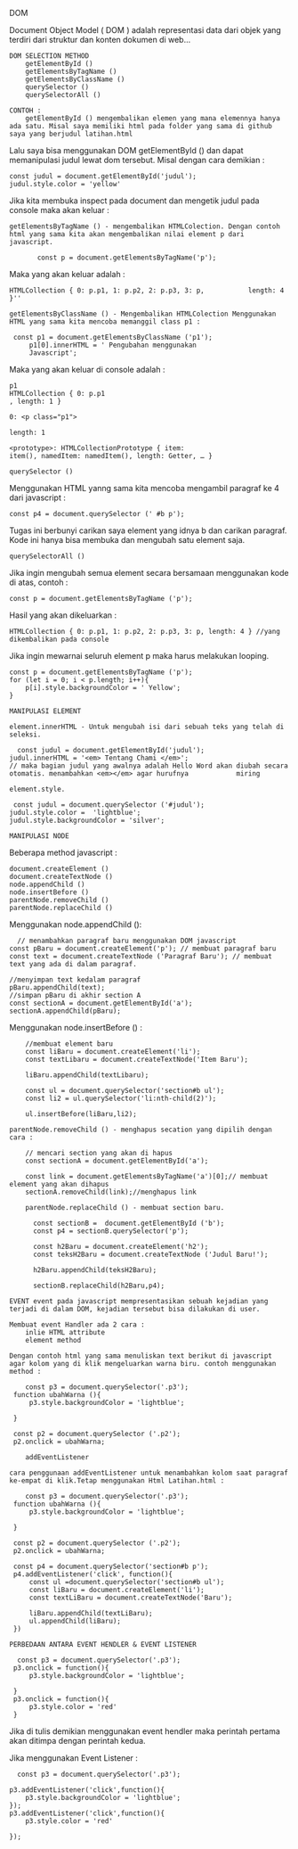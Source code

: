 DOM

Document Object Model ( DOM ) adalah representasi data dari objek yang terdiri dari struktur dan konten dokumen di web...

    DOM SELECTION METHOD
        getElementById ()
        getElementsByTagName ()
        getElementsByClassName ()
        querySelector ()
        querySelectorAll ()

    CONTOH :
        getElementById () mengembalikan elemen yang mana elemennya hanya ada satu. Misal saya memiliki html pada folder yang sama di github saya yang berjudul latihan.html

Lalu saya bisa menggunakan DOM getElementById () dan dapat memanipulasi judul lewat dom tersebut. Misal dengan cara demikian :

	const judul = document.getElementById('judul');
	judul.style.color = 'yellow'

Jika kita membuka inspect pada document dan mengetik judul pada console maka akan keluar :

    getElementsByTagName () - mengembalikan HTMLColection. Dengan contoh html yang sama kita akan mengembalikan nilai element p dari javascript.

           const p = document.getElementsByTagName('p');

Maka yang akan keluar adalah :

	HTMLCollection { 0: p.p1, 1: p.p2, 2: p.p3, 3: p, 			length: 4 }''

    getElementsByClassName () - Mengembalikan HTMLColection Menggunakan HTML yang sama kita mencoba memanggil class p1 :

     const p1 = document.getElementsByClassName ('p1');
         p1[0].innerHTML = ' Pengubahan menggunakan
         Javascript';

Maka yang akan keluar di console adalah :

	p1
	HTMLCollection { 0: p.p1
	, length: 1 }
	​
	0: <p class="p1">
	​
	length: 1
	​
	<prototype>: HTMLCollectionPrototype { item: 	
	item(), namedItem: namedItem(), length: Getter, … }

    querySelector ()

Menggunakan HTML yanng sama kita mencoba mengambil paragraf ke 4 dari javascript :

	const p4 = document.querySelector (' #b p');

Tugas ini berbunyi carikan saya element yang idnya b dan carikan paragraf. Kode ini hanya bisa membuka dan mengubah satu element saja.

    querySelectorAll ()

Jika ingin mengubah semua element secara bersamaan menggunakan kode di atas, contoh :

	const p = document.getElementsByTagName ('p');

Hasil yang akan dikeluarkan :

	HTMLCollection { 0: p.p1, 1: p.p2, 2: p.p3, 3: p, length: 4 } //yang dikembalikan pada console

Jika ingin mewarnai seluruh element p maka harus melakukan looping.

	const p = document.getElementsByTagName ('p');
	for (let i = 0; i < p.length; i++){
	    p[i].style.backgroundColor = ' Yellow';
	}

    MANIPULASI ELEMENT

    element.innerHTML - Untuk mengubah isi dari sebuah teks yang telah di seleksi.

      const judul = document.getElementById('judul');
    judul.innerHTML = '<em> Tentang Chami </em>';
    // maka bagian judul yang awalnya adalah Hello Word akan diubah secara otomatis. menambahkan <em></em> agar hurufnya 			miring

    element.style.

     const judul = document.querySelector ('#judul');
    judul.style.color =  'lightblue';
    judul.style.backgroundColor = 'silver';

    MANIPULASI NODE

Beberapa method javascript :

    document.createElement ()
    document.createTextNode ()
    node.appendChild ()
    node.insertBefore ()
    parentNode.removeChild ()
    parentNode.replaceChild ()

Menggunakan node.appendChild ():

	  // menambahkan paragraf baru menggunakan DOM javascript 
	const pBaru = document.createElement('p'); // membuat paragraf baru
	const text = document.createTextNode ('Paragraf Baru'); // membuat text yang ada di dalam paragraf.

	//menyimpan text kedalam paragraf 
	pBaru.appendChild(text);
	//simpan pBaru di akhir section A
	const sectionA = document.getElementById('a');
	sectionA.appendChild(pBaru); 

Menggunakan node.insertBefore () :

		//membuat element baru
		const liBaru = document.createElement('li');
		const textLibaru = document.createTextNode('Item Baru');

		liBaru.appendChild(textLibaru);

		const ul = document.querySelector('section#b ul');
		const li2 = ul.querySelector('li:nth-child(2)');

		ul.insertBefore(liBaru,li2);

    parentNode.removeChild () - menghapus secation yang dipilih dengan cara :

    	// mencari section yang akan di hapus
    	const sectionA = document.getElementById('a');

    	const link = document.getElementsByTagName('a')[0];// membuat element yang akan dihapus
    	sectionA.removeChild(link);//menghapus link

        parentNode.replaceChild () - membuat section baru.

          const sectionB =  document.getElementById ('b');
          const p4 = sectionB.querySelector('p');

          const h2Baru = document.createElement('h2');
          const teksH2Baru = document.createTextNode ('Judul Baru!');

          h2Baru.appendChild(teksH2Baru);

          sectionB.replaceChild(h2Baru,p4);

    EVENT event pada javascript mempresentasikan sebuah kejadian yang terjadi di dalam DOM, kejadian tersebut bisa dilakukan di user.

    Membuat event Handler ada 2 cara :
        inlie HTML attribute
        element method

    Dengan contoh html yang sama menuliskan text berikut di javascript agar kolom yang di klik mengeluarkan warna biru. contoh menggunakan method :

        const p3 = document.querySelector('.p3');
     function ubahWarna (){
         p3.style.backgroundColor = 'lightblue';

     }

     const p2 = document.querySelector ('.p2');
     p2.onclick = ubahWarna;

        addEventListener

    cara penggunaan addEventListener untuk menambahkan kolom saat paragraf ke-empat di klik.Tetap menggunakan Html Latihan.html :

        const p3 = document.querySelector('.p3');
     function ubahWarna (){
         p3.style.backgroundColor = 'lightblue';

     }

     const p2 = document.querySelector ('.p2');
     p2.onclick = ubahWarna;

     const p4 = document.querySelector('section#b p');
     p4.addEventListener('click', function(){
         const ul =document.querySelector('section#b ul');
         const liBaru = document.createElement('li');
         const textLiBaru = document.createTextNode('Baru');
         
         liBaru.appendChild(textLiBaru);
         ul.appendChild(liBaru);
     })

    PERBEDAAN ANTARA EVENT HENDLER & EVENT LISTENER

      const p3 = document.querySelector('.p3');
     p3.onclick = function(){
         p3.style.backgroundColor = 'lightblue';

     }
     p3.onclick = function(){
         p3.style.color = 'red'
     }

Jika di tulis demikian menggunakan event hendler maka perintah pertama akan ditimpa dengan perintah kedua.

Jika menggunakan Event Listener :

	  const p3 = document.querySelector('.p3');

	p3.addEventListener('click',function(){
	    p3.style.backgroundColor = 'lightblue';
	});
	p3.addEventListener('click',function(){
		p3.style.color = 'red'

	});

